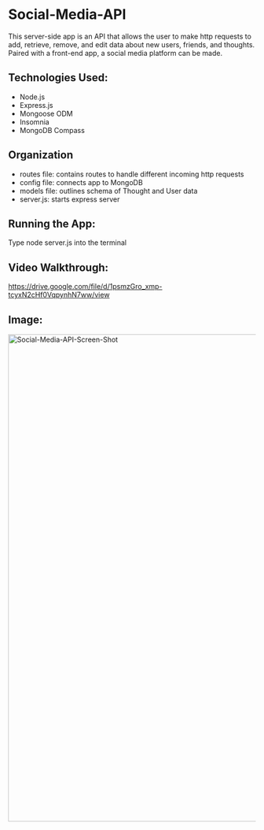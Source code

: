 # Social-Media-API

This server-side app is an API that allows the user to make http requests to add, retrieve, remove, and edit data about new users, friends, and thoughts. Paired with a front-end app, a social media platform can be made.

## Technologies Used:
- Node.js
- Express.js
- Mongoose ODM
- Insomnia
- MongoDB Compass

## Organization
- routes file: contains routes to handle different incoming http requests
- config file: connects app to MongoDB
- models file: outlines schema of Thought and User data
- server.js: starts express server

## Running the App:
Type node server.js into the terminal


## Video Walkthrough: 
https://drive.google.com/file/d/1psmzGro_xmp-tcyxN2cHf0VqpynhN7ww/view

## Image:
<img width="990" alt="Social-Media-API-Screen-Shot" src="https://user-images.githubusercontent.com/109541412/222523105-60f56ab4-4028-46d1-8d3a-0371edfdcc6f.png">
